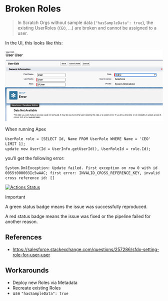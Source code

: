 # Broken Roles

> In Scratch Orgs without sample data (`"hasSampleData": true`), the existing UserRoles (`CEO`, ...) are broken and cannot be assigned to a user.

In the UI, this looks like this:

![Update User](images/assign-ceo-role.png)
![Update User Error](images/assign-ceo-role-error.png)

When running Apex

```
UserRole role = [SELECT Id, Name FROM UserRole WHERE Name = 'CEO' LIMIT 1];
update new User(Id = UserInfo.getUserId(), UserRoleId = role.Id);
```

you'll get the following error:

```
System.DmlException: Update failed. First exception on row 0 with id 0055t000003Ic5wAAC; first error: INVALID_CROSS_REFERENCE_KEY, invalid cross reference id: []
```

[![Actions Status](https://github.com/mdapi-issues/scratch-org-bug-roles-are-broken/workflows/Reproduce%20issue/badge.svg)](https://github.com/mdapi-issues/scratch-org-bug-roles-are-broken/actions)

> [!IMPORTANT]
> A green status badge means the issue was successfully reproduced.
>
> A red status badge means the issue was fixed or the pipeline failed for another reason.

## References

- https://salesforce.stackexchange.com/questions/257286/sfdx-setting-role-for-user-user

## Workarounds

- Deploy new Roles via Metadata
- Recreate existing Roles
- use `"hasSampleData": true`
